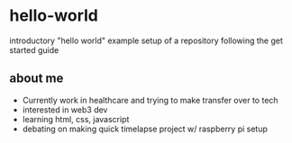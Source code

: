 # hello-world
introductory "hello world" example setup of a repository following the get started guide 
## about me
- Currently work in healthcare and trying to make transfer over to tech
- interested in web3 dev
- learning html, css, javascript
- debating on making quick timelapse project w/ raspberry pi setup
